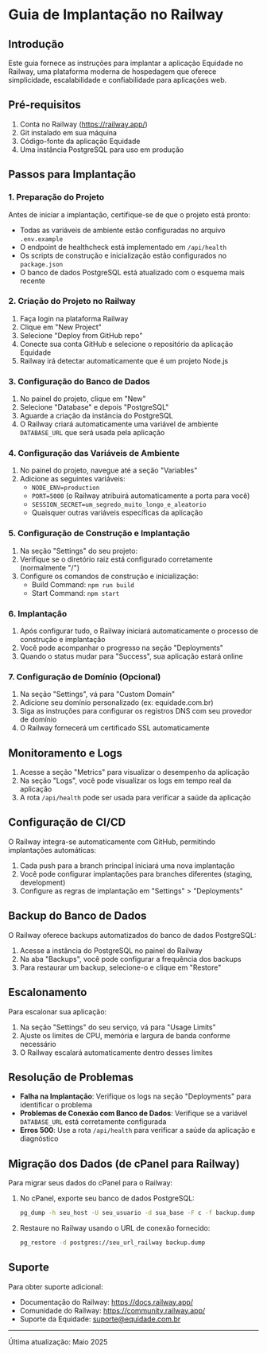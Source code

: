 # Guia de Implantação no Railway

## Introdução

Este guia fornece as instruções para implantar a aplicação Equidade no Railway, uma plataforma moderna de hospedagem que oferece simplicidade, escalabilidade e confiabilidade para aplicações web.

## Pré-requisitos

1. Conta no Railway (https://railway.app/)
2. Git instalado em sua máquina
3. Código-fonte da aplicação Equidade
4. Uma instância PostgreSQL para uso em produção

## Passos para Implantação

### 1. Preparação do Projeto

Antes de iniciar a implantação, certifique-se de que o projeto está pronto:

- Todas as variáveis de ambiente estão configuradas no arquivo `.env.example`
- O endpoint de healthcheck está implementado em `/api/health`
- Os scripts de construção e inicialização estão configurados no `package.json`
- O banco de dados PostgreSQL está atualizado com o esquema mais recente

### 2. Criação do Projeto no Railway

1. Faça login na plataforma Railway
2. Clique em "New Project"
3. Selecione "Deploy from GitHub repo"
4. Conecte sua conta GitHub e selecione o repositório da aplicação Equidade
5. Railway irá detectar automaticamente que é um projeto Node.js

### 3. Configuração do Banco de Dados

1. No painel do projeto, clique em "New"
2. Selecione "Database" e depois "PostgreSQL"
3. Aguarde a criação da instância do PostgreSQL
4. O Railway criará automaticamente uma variável de ambiente `DATABASE_URL` que será usada pela aplicação

### 4. Configuração das Variáveis de Ambiente

1. No painel do projeto, navegue até a seção "Variables"
2. Adicione as seguintes variáveis:
   - `NODE_ENV=production`
   - `PORT=5000` (o Railway atribuirá automaticamente a porta para você)
   - `SESSION_SECRET=um_segredo_muito_longo_e_aleatorio`
   - Quaisquer outras variáveis específicas da aplicação

### 5. Configuração de Construção e Implantação

1. Na seção "Settings" do seu projeto:
2. Verifique se o diretório raiz está configurado corretamente (normalmente "/")
3. Configure os comandos de construção e inicialização:
   - Build Command: `npm run build`
   - Start Command: `npm start`

### 6. Implantação

1. Após configurar tudo, o Railway iniciará automaticamente o processo de construção e implantação
2. Você pode acompanhar o progresso na seção "Deployments"
3. Quando o status mudar para "Success", sua aplicação estará online

### 7. Configuração de Domínio (Opcional)

1. Na seção "Settings", vá para "Custom Domain"
2. Adicione seu domínio personalizado (ex: equidade.com.br)
3. Siga as instruções para configurar os registros DNS com seu provedor de domínio
4. O Railway fornecerá um certificado SSL automaticamente

## Monitoramento e Logs

1. Acesse a seção "Metrics" para visualizar o desempenho da aplicação
2. Na seção "Logs", você pode visualizar os logs em tempo real da aplicação
3. A rota `/api/health` pode ser usada para verificar a saúde da aplicação

## Configuração de CI/CD

O Railway integra-se automaticamente com GitHub, permitindo implantações automáticas:

1. Cada push para a branch principal iniciará uma nova implantação
2. Você pode configurar implantações para branches diferentes (staging, development)
3. Configure as regras de implantação em "Settings" > "Deployments"

## Backup do Banco de Dados

O Railway oferece backups automatizados do banco de dados PostgreSQL:

1. Acesse a instância do PostgreSQL no painel do Railway
2. Na aba "Backups", você pode configurar a frequência dos backups
3. Para restaurar um backup, selecione-o e clique em "Restore"

## Escalonamento

Para escalonar sua aplicação:

1. Na seção "Settings" do seu serviço, vá para "Usage Limits"
2. Ajuste os limites de CPU, memória e largura de banda conforme necessário
3. O Railway escalará automaticamente dentro desses limites

## Resolução de Problemas

- **Falha na Implantação**: Verifique os logs na seção "Deployments" para identificar o problema
- **Problemas de Conexão com Banco de Dados**: Verifique se a variável `DATABASE_URL` está corretamente configurada
- **Erros 500**: Use a rota `/api/health` para verificar a saúde da aplicação e diagnóstico

## Migração dos Dados (de cPanel para Railway)

Para migrar seus dados do cPanel para o Railway:

1. No cPanel, exporte seu banco de dados PostgreSQL:
   ```bash
   pg_dump -h seu_host -U seu_usuario -d sua_base -F c -f backup.dump
   ```

2. Restaure no Railway usando o URL de conexão fornecido:
   ```bash
   pg_restore -d postgres://seu_url_railway backup.dump
   ```

## Suporte

Para obter suporte adicional:

- Documentação do Railway: https://docs.railway.app/
- Comunidade do Railway: https://community.railway.app/
- Suporte da Equidade: suporte@equidade.com.br

---

Última atualização: Maio 2025